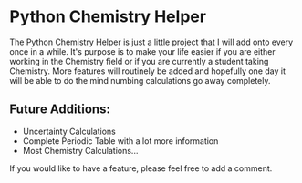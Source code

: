 # Python Chemistry Helper
The Python Chemistry Helper is just a little project that I will add onto every once in a while. It's purpose is to make your life easier if you are either working in the Chemistry field or if you are currently a student taking Chemistry. More features will routinely be added and hopefully one day it will be able to do the mind numbing calculations go away completely.
## Future Additions:
* Uncertainty Calculations
* Complete Periodic Table with a lot more information
* Most Chemistry Calculations...

If you would like to have a feature, please feel free to add a comment.